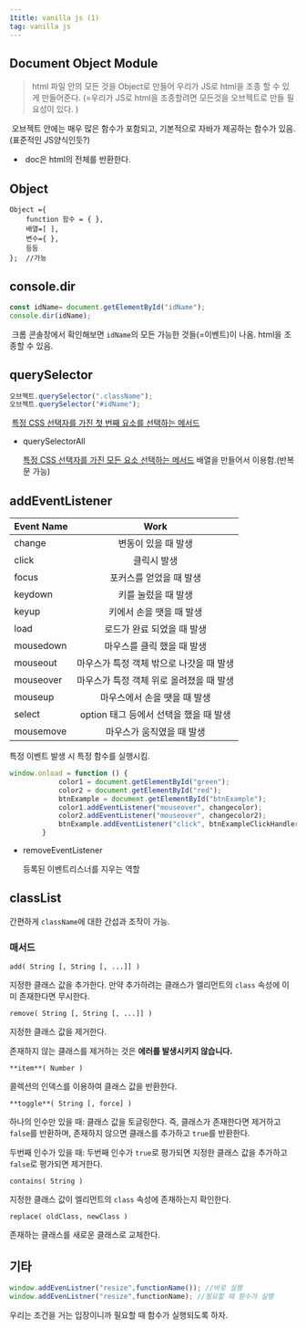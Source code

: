 ```yaml
---
1title: vanilla js (1)
tag: vanilla js
---
```


## Document Object Module

> html 파일 안의 모든 것을 Object로 만들어 우리가 JS로 html을 조종 할 수 있게 만들어준다. (=우리가 JS로 html을 조종할려면 모든것을 오브젝트로 만들 필요성이 있다. ) 

​	오브젝트 안에는 매우 많은 함수가 포함되고, 기본적으로 자바가 제공하는 함수가 있음.(표준적인 JS양식인듯?) 

+ ​	doc은 html의 전체를 반환한다.



## Object

```
Object ={
	function 함수 = { },
	배열=[ ],
	변수={ },
	등등
}; 	//가능  
```



## console.dir

```js
const idName= document.getElementById("idName");
console.dir(idName);
```

​	크롬 콘솔창에서 확인해보면 `idName`의 모든 가능한 것들(=이벤트)이 나옴. html을 조종할 수 있음.   



## querySelector

```js
오브젝트.querySelector(".className");
오브젝트.querySelector("#idName");
```

​	[특정 CSS 선택자를 가진 첫 번째 요소를 선택하는 메서드](https://www.codingfactory.net/10410)

+ querySelectorAll
  
  [ 특정 CSS 선택자를 가진 모든 요소 선택하는 메서드](https://www.codingfactory.net/10413) 
 배열을 만들어서 이용함.(반복문 가능)   
  
  
## addEventListener

| Event Name |                   Work                   |
| ---------- | :--------------------------------------: |
| change     |           변동이 있을 때 발생            |
| click      |               클릭시 발생                |
| focus      |         포커스를 얻었을 때 발생          |
| keydown    |           키를 눌렀을 때 발생            |
| keyup      |         키에서 손을 땟을 때 발생         |
| load       |        로드가 완료 되었을 때 발생        |
| mousedown  |        마우스를 클릭 했을 때 발생        |
| mouseout   | 마우스가 특정 객체 밖으로 나갓을 때 발생 |
| mouseover  | 마우스가 특정 객체 위로 올려졌을 때 발생 |
| mouseup    |       마우스에서 손을 땟을 때 발생       |
| select     |  option 태그 등에서 선택을 했을 때 발생  |
| mousemove  |        마우스가 움직였을 때 발생         |

특정 이벤트 발생 시 특정 함수를 실행시킴.

```js
window.onload = function () {
            color1 = document.getElementById("green");
            color2 = document.getElementById("red");
            btnExample = document.getElementById("btnExample");
            color1.addEventListener("mouseover", changecolor);
            color2.addEventListener("mouseover", changecolor2);
            btnExample.addEventListener("click", btnExampleClickHandler);
        }
```

+ removeEventListener

   등록된 이벤트리스너를 지우는 역할    



## classList

간편하게 `className`에 대한 간섭과 조작이 가능.

### 매서드

```
add( String [, String [, ...]] )
```

지정한 클래스 값을 추가한다. 만약 추가하려는 클래스가 엘리먼트의 `class` 속성에 이미 존재한다면 무시한다.

```
remove( String [, String [, ...]] )
```

지정한 클래스 값을 제거한다.

존재하지 않는 클래스를 제거하는 것은 **에러를 발생시키지 않습니다.**

```
**item**( Number )
```

콜렉션의 인덱스를 이용하여 클래스 값을 반환한다.

```
**toggle**( String [, force] )
```

하나의 인수만 있을 때: 클래스 값을 토글링한다. 즉, 클래스가 존재한다면 제거하고 `false`를 반환하며, 존재하지 않으면 클래스를 추가하고 `true`를 반환한다.

두번째 인수가 있을 때: 두번째 인수가 `true`로 평가되면 지정한 클래스 값을 추가하고 `false`로 평가되면 제거한다.

```
contains( String )
```

지정한 클래스 값이 엘리먼트의 `class` 속성에 존재하는지 확인한다.

```
replace( oldClass, newClass )
```

존재하는 클래스를 새로운 클래스로 교체한다.   



## 기타 

```js
window.addEvenListner("resize",functionName()); //바로 실행
window.addEvenListner("resize",functionName); //필요할 때 함수가 실행
```

 우리는 조건을 거는 입장이니까 필요할 때 함수가 실행되도록 하자.